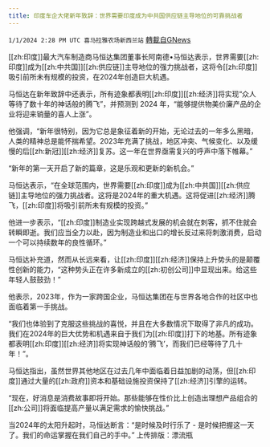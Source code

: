 ```yaml
---
title: 印度车企大佬新年致辞：世界需要印度成为中共国供应链主导地位的可靠挑战者
---
```

`1/1/2024 2:28 PM UTC 喜马拉雅农场新西兰站` [轉載自GNews](https://gnews.org/articles/2172843)

[[zh:印度]]最大汽车制造商马恒达集团董事长阿南德•马恒达表示，世界需要[[zh:印度]]成为[[zh:中共国]][[zh:供应链]]主导地位的强力挑战者，这将令[[zh:印度]]吸引前所未有规模的投资，在2024年创造巨大机遇。

马恒达在新年致辞中还表示，所有迹象都表明[[zh:印度]][[zh:经济]]将实现“众人等待了数十年的神话般的腾飞”，并预测到 2024 年，“能够提供物美价廉产品的企业将迎来销量的喜人上涨”。

他强调，“新年很特别，因为它总是象征着新的开始，无论过去的一年多么黑暗，人类的精神总是能怀揣希望。2023年充满了挑战，地区冲突、气候变化、以及缓慢的后[[zh:新冠]][[zh:经济]]复苏。这一年在世界亟需复兴的呼声中落下帷幕。”

“新年的第一天开启了新的篇章，这是乐观和更新的新机会。”

马恒达表示，“在全球范围内，世界需要[[zh:印度]]成为[[zh:中共国]][[zh:供应链]]主导地位的强力挑战者。这将是2024年的重大机遇。这将促进[[zh:经济]]腾飞，[[zh:印度]]将吸引前所未有规模的投资。”

他进一步表示，“[[zh:印度]]制造业实现跨越式发展的机会就在刺客，抓不住就会转瞬即逝。我们应当全力以赴，因为制造业和出口的增长反过来将刺激消费，启动一个可以持续数年的良性循环。”

马恒达补充道，然而从长远来看，让[[zh:印度]][[zh:经济]]保持上升势头的是颠覆性创新的能力，“这种势头正在许多新成立的[[zh:初创公司]]中显现出来。给这些年轻人鼓鼓劲！”

他表示，2023年，作为一家跨国企业，马恒达集团在与世界各地合作的社区中也面临着第一手挑战。

“我们也体验到了克服这些挑战的喜悦，并且在大多数情况下取得了非凡的成功。我们在2024年的巨大优势和机遇来自于我们为[[zh:印度]]打下的地基。所有迹象都表明[[zh:印度]][[zh:经济]]将实现神话般的‘腾飞’，而我们已经等待了几十年！”。

马恒达指出，虽然世界其他地区在过去几年中面临着日益加剧的动荡，但[[zh:印度]]通过大量的[[zh:政府]]资本和基础设施投资保持了[[zh:经济]]引擎的运转。

“现在，好消息是消费故事即将开始。那些能够在性价比上创造出理想产品组合的[[zh:公司]]将面临提高产量以满足需求的愉快挑战。”

当2024年的太阳升起时，马恒达断言：“是时候及时行乐了 - 是时候把握这一天了。我们的命运掌握在我们自己的手中。”
上传排版：漂流瓶
